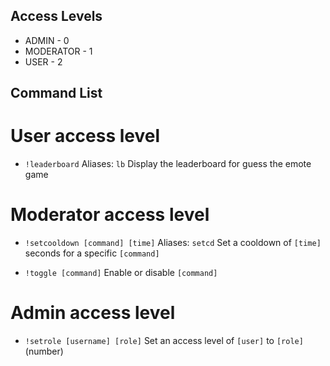 ## Access Levels
- ADMIN - 0
- MODERATOR - 1
- USER - 2

## Command List
# User access level
- `!leaderboard`
Aliases: `lb`
Display the leaderboard for guess the emote game

# Moderator access level
- `!setcooldown [command] [time]`
Aliases: `setcd`
Set a cooldown of `[time]` seconds for a specific `[command]`

- `!toggle [command]`
Enable or disable `[command]`

# Admin access level
- `!setrole [username] [role]`
Set an access level of `[user]` to `[role]` (number)